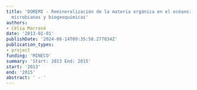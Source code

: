 ```yaml
---
title: 'DOREMI - Remineralización de la materia orgánica en el océano: Limitaciones
  microbianas y biogeoquímicas'
authors:
- Cèlia Marrasé
date: '2013-01-01'
publishDate: '2024-08-14T09:35:58.277034Z'
publication_types:
- project
funding: 'MINECO'
summary: 'Start: 2013 End: 2015'
start: '2013'
end: '2015'
abstract: ' - '
---
```


